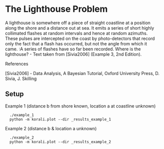 The Lighthouse Problem
================================================================================= 
A lighthouse is somewhere off a piece of straight coastline at a position along the shore and a distance out at sea. It emits a series of short highly collimated flashes at random intervals and hence at random azimuths. These pulses are intercepted on the coast by photo-detectors that record only the fact that a flash has occurred, but not the angle from which it came. :A series of flashes have so far been recorded. Where is the lighthouse? - Text taken from [Sivia2006] (Example 3, 2nd Edition).
                                                                           
References                                                                   

[Sivia2006] - Data Analysis, A Bayesian Tutorial, Oxford University Press, D. Sivia, J. Skilling


Setup                                                                           
----------------------------                                                    

Example 1 (distance b from shore known, location a at coastline unknown)
   
```
  ./example_1
  python -m korali.plot --dir _results_example_1                             
```

Example 2 (distance b & location a unknown)            

```                                                                                 
  ./example_2
  python -m korali.plot --dir _results_example_2
```
